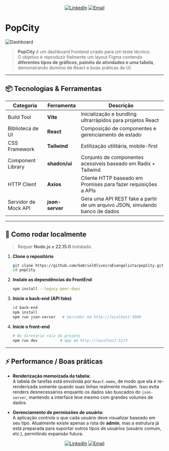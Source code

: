 <p align="center">
<a href="https://www.linkedin.com/in/gabrieloliveiradev/" target="_blank"><img alt="LinkedIn" src="https://img.shields.io/badge/LinkedIn-@gabrieloliveiradev-blue?style=flat&logo=linkedin"></a>
<a href="mailto:gabrieloliveiraevangelista.dev@gmail.com"><img alt="Email" src="https://img.shields.io/badge/Email-gabrieloliveiraevangelista.dev@gmail.com-blue?style=flat&logo=gmail"></a>
</p>

# PopCity
![Dashboard](https://github.com/user-attachments/assets/99fb2fef-138a-4ed9-9ab0-aeecbf599049)
 
> **PopCity** é um dashboard frontend criado para um teste técnico.  
> O objetivo é reproduzir fielmente um layout Figma contendo **diferentes tipos de gráficos, painéis de atividades e uma tabela**, demonstrando domínio de React e boas práticas de UI.

---

## 📦 Tecnologias & Ferramentas

| Categoria            | Ferramenta      | Descrição                                                                                             |
|----------------------|-----------------|-------------------------------------------------------------------------------------------------------|
| Build Tool           | **Vite**        | Inicialização e bundling ultrarrápidos para projetos React                                            |
| Biblioteca de UI     | **React**       | Composição de componentes e gerenciamento de estado                                                   |
| CSS Framework        | **Tailwind**    | Estilização utilitária, mobile-first                                                                  |
| Component Library    | **shadcn/ui**   | Conjunto de componentes acessíveis baseado em Radix + Tailwind                                        |
| HTTP Client          | **Axios**       | Cliente HTTP baseado em Promises para fazer requisições a APIs                                         |
| Servidor de Mock API | **json-server** | Gera uma API REST fake a partir de um arquivo JSON, simulando banco de dados                          |

---

## 🚀 Como rodar localmente

> Requer **Node.js ≥ 22.15.0** instalado.

1. **Clone o repositório**
   ```bash
   git clone https://github.com/GabrielOliveiraEvangelista/popCity.git
   cd popCity
   ```

2. **Instale as dependências do FrontEnd**
   ```bash
   npm install --legacy-peer-deps
   ```

3. **Inicie o back-end (API fake)**
   ```bash
   cd back-end
   npm install
   npm run json-server   # Servidor em http://localhost:3000
   ```

4. **Inicie o front-end**
   ```bash
   # No diretório raiz do projeto
   npm run dev          # App em http://localhost:5173
   ```

---

## ⚡️ Performance / Boas práticas

- **Renderização memoizada da tabela:**  
  A tabela de tarefas está envolvida por `React.memo`, de modo que ela é re-renderizada somente quando suas linhas realmente mudam. Isso evita renders desnecessários enquanto os dados são buscados do `json-server`, mantendo a interface leve mesmo com grandes volumes de dados.

- **Gerenciamento de permissões de usuário:**  
  A aplicação controla o que cada usuário deve visualizar baseado em seu tipo. Atualmente existe apenas a rota de **admin**, mas a estrutura já está preparada para suportar outros tipos de usuários (usuário comum, etc.), permitindo expansão futura.

<p align="center">
<a href="https://www.linkedin.com/in/gabrieloliveiradev/" target="_blank"><img alt="LinkedIn" src="https://img.shields.io/badge/LinkedIn-@gabrieloliveiradev-blue?style=flat&logo=linkedin"></a>
<a href="mailto:gabrieloliveiraevangelista.dev@gmail.com"><img alt="Email" src="https://img.shields.io/badge/Email-gabrieloliveiraevangelista.dev@gmail.com-blue?style=flat&logo=gmail"></a>
</p>
